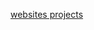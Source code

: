<a href="https://marcioparaujo.github.io/rocketseat-challenges/biscoito-da-sorte/">websites projects</a>
